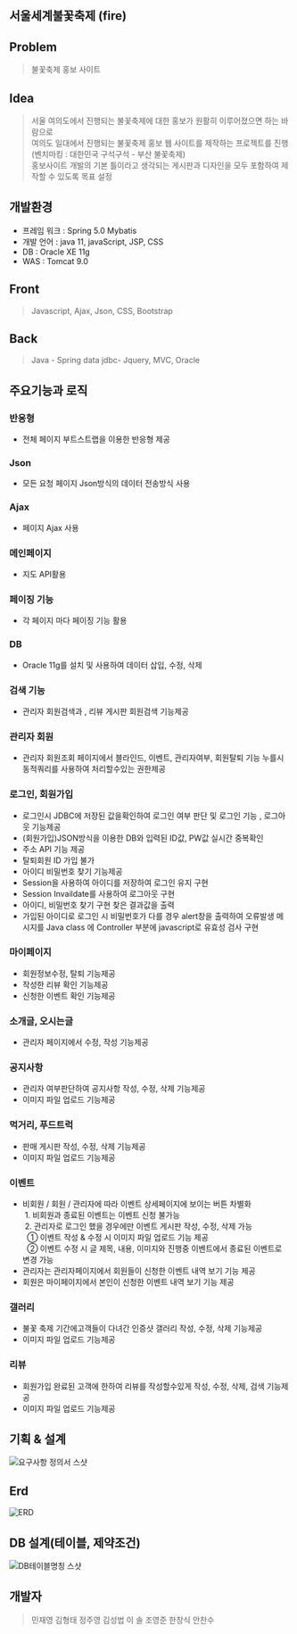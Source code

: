 ## 서울세계불꽃축제 (fire)

Problem
-----
> 불꽃축제 홍보 사이트

Idea
-----
> 서울 여의도에서 진행되는 불꽃축제에 대한 홍보가 원활히 이루어졌으면 하는 바람으로 <br> 여의도 일대에서 진행되는 불꽃축제 홍보 웹 사이트를 제작하는 프로젝트를 진행 (벤치마킹 : 대한민국 구석구석 - 부산 불꽃축제) <br> 홍보사이트 개발의 기본 틀이라고 생각되는 게시판과 디자인을 모두 포함하여 제작할 수 있도록 목표 설정

개발환경
-----
+ 프레임 워크 : Spring 5.0 Mybatis
+ 개발 언어 : java 11, javaScript, JSP, CSS
+ DB : Oracle XE 11g
+ WAS : Tomcat 9.0

Front 
-----
> Javascript, Ajax, Json, CSS, Bootstrap

Back 
-----
> Java - Spring data jdbc- Jquery, MVC,  Oracle  

주요기능과 로직
-----

### 반응형 
+  전체 페이지 부트스트랩을 이용한 반응형 제공

### Json
+ 모든 요청 페이지 Json방식의 데이터 전송방식 사용

### Ajax
+ 페이지 Ajax 사용

### 메인페이지
+ 지도 API활용 

### 페이징 기능
 + 각 페이지 마다 페이징 기능 활용 

### DB
 + Oracle 11g를 설치 및 사용하여 데이터 삽입, 수정, 삭제

### 검색 기능
 + 관리자 회원검색과 , 리뷰 게시판 회원검색 기능제공

### 관리자 회원
 + 관리자 회원조회 페이지에서 블라인드, 이벤트, 관리자여부, 회원탈퇴 기능 누를시 동적쿼리를 사용하여 처리할수있는 권한제공

### 로그인, 회원가입
 + 로그인시 JDBC에 저장된 값을확인하여 로그인 여부 판단 및 로그인 기능 , 로그아웃 기능제공  
 + (회원가입)JSON방식을 이용한 DB와 입력된 ID값, PW값 실시간 중복확인
 + 주소 API 기능 제공
 + 탈퇴회원 ID 가입 불가 
 + 아이디 비밀번호 찾기 기능제공
 + Session을 사용하여 아이디를 저장하여 로그인 유지 구현 
 + Session Invaildate를 사용하여 로그아웃 구현 
 + 아이디, 비밀번호 찾기 구현 찾은 결과값을 출력 
 + 가입된 아이디로 로그인 시 비밀번호가 다를 경우 alert창을 출력하여 오류발생 메시지를 
Java class 에 Controller 부분에 javascript로 유효성 검사 구현 

### 마이페이지
 + 회원정보수정, 탈퇴 기능제공
 + 작성한 리뷰 확인 기능제공
 + 신청한 이벤트 확인 기능제공

### 소개글, 오시는글
 + 관리자 페이지에서 수정, 작성 기능제공
 
### 공지사항
 + 관리자 여부판단하여 공지사항 작성, 수정, 삭제 기능제공
 + 이미지 파일 업로드 기능제공

### 먹거리, 푸드트럭
 + 판매 게시판 작성, 수정, 삭제 기능제공
 + 이미지 파일 업로드 기능제공
 
 
### 이벤트
 + 비회원 / 회원 / 관리자에 따라 이벤트 상세페이지에 보이는 버튼 차별화<br>
 &nbsp;1. 비회원과 종료된 이벤트는 이벤트 신청 불가능<br>
 &nbsp;2. 관리자로 로그인 했을 경우에만 이벤트 게시판 작성, 수정, 삭제 가능<br>
 &nbsp;&nbsp;① 이벤트 작성 & 수정 시 이미지 파일 업로드 기능 제공<br>
 &nbsp;&nbsp;② 이벤트 수정 시 글 제목, 내용, 이미지와 진행중 이벤트에서 종료된 이벤트로 변경 가능
 + 관리자는 관리자페이지에서 회원들이 신청한 이벤트 내역 보기 기능 제공
 + 회원은 마이페이지에서 본인이 신청한 이벤트 내역 보기 기능 제공

### 갤러리
 + 불꽃 축제 기간에고객들이 다녀간 인증샷 갤러리 작성, 수정, 삭제 기능제공
 + 이미지 파일 업로드 기능제공
 
 
### 리뷰
 + 회원가입 완료된 고객에 한하여 리뷰를 작성할수있게  작성, 수정, 삭제, 검색 기능제공
 + 이미지 파일 업로드 기능제공


기획 & 설계
-----
![요구사항 정의서 스샷](https://user-images.githubusercontent.com/94342934/162368763-c955ea63-9c58-4b48-9445-a549297f12b9.png)


Erd
-----
![ERD](https://user-images.githubusercontent.com/83907504/161880808-4510201d-2f63-4c47-b751-50177bbb5e8a.jpg)


DB 설계(테이블, 제약조건)
-----
![DB테이블명칭 스샷](https://user-images.githubusercontent.com/94342934/162366483-6cdd182e-2cdc-4c84-a755-243db8ddb15c.png)


개발자
-----
> 민재영 김형태 정주영 김성법 이 솔 조영준 한창식 안찬수

